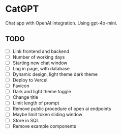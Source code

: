 # CatGPT

Chat app with OpenAI integration. Using gpt-4o-mini.

## TODO

- [ ] Link frontend and backend
- [ ] Number of working days
- [ ] Starting new chat window
- [ ] Log in page, with database
- [ ] Dynamic design, light theme dark theme
- [ ] Deploy to Vercel
- [ ] Favicon
- [ ] Dark and light theme toggle
- [ ] Change title
- [ ] Limit length of prompt
- [ ] Remove public procedure of open ai endpoints
- [ ] Maybe limit token sliding window
- [ ] Store in SQL
- [ ] Remove example components
